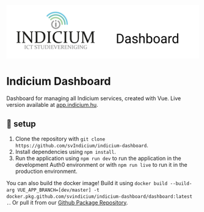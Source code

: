 ![Logo](indicium%20dashboard.svg)
# Indicium Dashboard
Dashboard for managing all Indicium services, created with Vue. Live version available at [app.indicium.hu](https://app.indicium.hu/).

## 🚀 setup
1. Clone the repository with `git clone https://github.com/svIndicium/indicium-dashboard`.
2. Install dependencies using `npm install`.
3. Run the application using `npm run dev` to run the application in the development Auth0 environment or with `npm run live` to run it in the production environment.

You can also build the docker image! Build it using `docker build --build-arg VUE_APP_BRANCH=[dev/master] -t docker.pkg.github.com/svindicium/indicium-dashboard/dashboard:latest .`. Or pull it from our [Github Package Repository](https://github.com/svIndicium/indicium-dashboard/packages).
